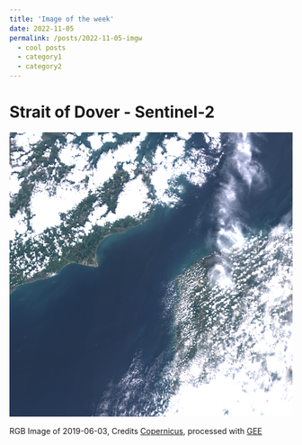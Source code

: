 ```yaml
---
title: 'Image of the week'
date: 2022-11-05
permalink: /posts/2022-11-05-imgw
  - cool posts
  - category1
  - category2
---
```




# Strait of Dover - Sentinel-2


![](/images/imgw/22-11-05.png)

RGB Image of 2019-06-03, Credits [Copernicus](https://www.copernicus.eu/it), processed with [GEE](https://earthengine.google.com/)